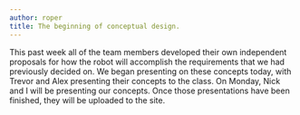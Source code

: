 ```yaml
---
author: roper
title: The beginning of conceptual design.
---
```


This past week all of the team members developed their own independent proposals for how the robot will accomplish the
requirements that we had previously decided on. We began presenting on these concepts today, with Trevor and Alex
presenting their concepts to the class. On Monday, Nick and I will be presenting our concepts. Once those presentations
have been finished, they will be uploaded to the site.
